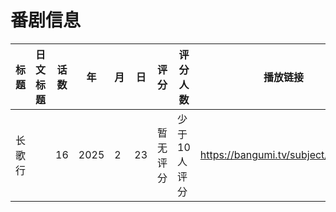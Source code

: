 # 番剧信息

|标题|日文标题|话数|年|月|日|评分|评分人数|播放链接|封面|
|---|---|---|---|---|---|---|---|---|---|
|长歌行||16|2025|2|23|暂无评分|少于10人评分|https://bangumi.tv/subject/320243|https://lain.bgm.tv/pic/cover/c/d7/4f/320243_UuU6C.jpg|
